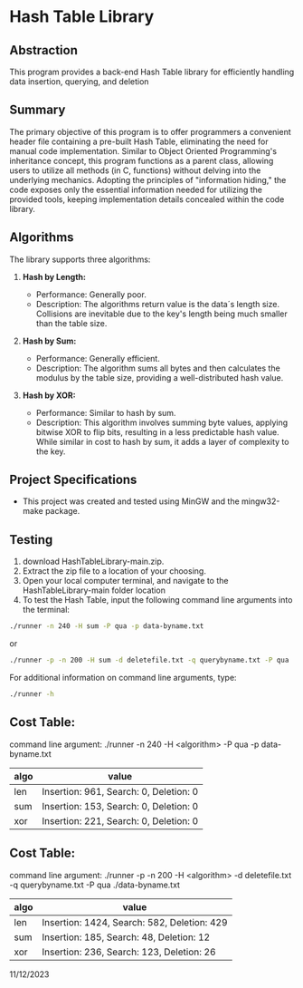 # Hash Table Library

## Abstraction

This program provides a back-end Hash Table library for efficiently handling data insertion, querying, and deletion

## Summary

The primary objective of this program is to offer programmers a convenient header file containing a pre-built Hash Table, eliminating the need for manual code implementation. Similar to Object Oriented Programming's inheritance concept, this program functions as a parent class, allowing users to utilize all methods (in C, functions) without delving into the underlying mechanics. Adopting the principles of "information hiding," the code exposes only the essential information needed for utilizing the provided tools, keeping implementation details concealed within the code library.

## Algorithms

The library supports three algorithms:

1. **Hash by Length:**
   - Performance: Generally poor.
   - Description: The algorithms return value is the data´s length size. Collisions are inevitable due to the      key's length being much smaller than the table size.

2. **Hash by Sum:**
   - Performance: Generally efficient.
   - Description: The algorithm sums all bytes and then calculates the modulus by the table size, providing a well-distributed hash value.

3. **Hash by XOR:**
   - Performance: Similar to hash by sum.
   - Description: This algorithm involves summing byte values, applying bitwise XOR to flip bits, resulting in a less predictable hash value. While similar in cost to hash by sum, it adds a layer of complexity to the key.

## Project Specifications

- This project was created and tested using MinGW and the mingw32-make package.

## Testing

1. download HashTableLibrary-main.zip.
2. Extract the zip file to a location of your choosing.
3. Open your local computer terminal, and navigate to the HashTableLibrary-main folder location
4. To test the Hash Table, input the following command line arguments into the terminal:

```bash
./runner -n 240 -H sum -P qua -p data-byname.txt
```

or

```bash
./runner -p -n 200 -H sum -d deletefile.txt -q querybyname.txt -P qua ./data-byname.txt
```

For additional information on command line arguments, type:
```bash
./runner -h
```

## Cost Table: 
command line argument: ./runner -n 240 -H &lt;algorithm&gt; -P qua -p  data-byname.txt

| algo  | value        |
|-------|--------------|
| len   | Insertion: 961, Search: 0, Deletion: 0 |
| sum   | Insertion: 153, Search: 0, Deletion: 0 |
| xor   | Insertion: 221, Search: 0, Deletion: 0 |


## Cost Table: 
command line argument: ./runner -p -n 200 -H &lt;algorithm&gt; -d deletefile.txt -q querybyname.txt -P qua ./data-byname.txt

| algo  | value                            |
|-------|----------------------------------|
| len   | Insertion: 1424, Search: 582, Deletion: 429 |
| sum   | Insertion: 185, Search: 48, Deletion: 12   |
| xor   | Insertion: 236, Search: 123, Deletion: 26  |

11/12/2023
